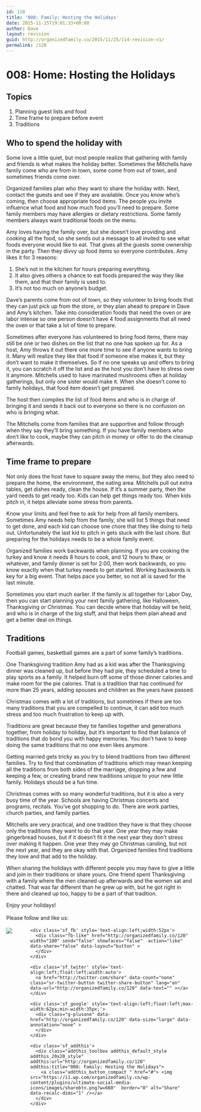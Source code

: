 ```yaml
---
id: 120
title: '008: Family: Hosting the Holidays'
date: 2015-11-25T19:01:33+00:00
author: Dave
layout: revision
guid: http://organizedfamily.co/2015/11/25/114-revision-v1/
permalink: /120
---
```

# 008: Home: Hosting the Holidays

## Topics

  1. Planning guest lists and food
  2. Time frame to prepare before event
  3. Traditions

## Who to spend the holiday with

Some love a little quiet, but most people realize that gathering with family and friends is what makes the holiday better. Sometimes the Mitchells have family come who are from in town, some come from out of town, and sometimes friends come over.

Organized families plan who they want to share the holiday with. Next, contact the guests and see if they are available. Once you know who&#8217;s coming, then choose appropriate food items. The people you invite influence what food and how much food you&#8217;ll need to prepare. Some family members may have allergies or dietary restrictions. Some family members always want traditional foods on the menu.

Amy loves having the family over, but she doesn&#8217;t love providing and cooking all the food, so she sends out a message to all invited to see what foods everyone would like to eat. That gives all the guests some ownership in the party. Then they divvy up food items so everyone contributes. Amy likes it for 3 reasons:

  1. She&#8217;s not in the kitchen for hours preparing everything. 
  2. It also gives others a chance to eat foods prepared the way they like them, and that their family is used to.
  3. It&#8217;s not too much on anyone&#8217;s budget.

Dave&#8217;s parents come from out of town, so they volunteer to bring foods that they can just pick up from the store, or they plan ahead to prepare in Dave and Amy&#8217;s kitchen. Take into consideration foods that need the oven or are labor intense so one person doesn&#8217;t have 4 food assignments that all need the oven or that take a lot of time to prepare.

Sometimes after everyone has volunteered to bring food items, there may still be one or two dishes on the list that no one has spoken up for. As a host, Amy throws it out there one more time to see if anyone wants to bring it. Many will realize they like that food if someone else makes it, but they don&#8217;t want to make it themselves. So if no one speaks up and offers to bring it, you can scratch it off the list and as the host you don&#8217;t have to stress over it anymore. Mitchells used to have marinated mushrooms often at holiday gatherings, but only one sister would make it. When she doesn&#8217;t come to family holidays, that food item doesn&#8217;t get prepared.

The host then compiles the list of food items and who is in charge of bringing it and sends it back out to everyone so there is no confusion on who is bringing what.

The Mitchells come from families that are supportive and follow through when they say they&#8217;ll bring something. If you have family members who don&#8217;t like to cook, maybe they can pitch in money or offer to do the cleanup afterwards.

## Time frame to prepare

Not only does the host have to square away the menu, but they also need to prepare the home, the environment, the eating area. Mitchells pull out extra tables, get dishes ready, clean the house. If it&#8217;s a summer party, then the yard needs to get ready too. Kids can help get things ready too. When kids pitch in, it helps alleviate some stress from parents.

Know your limits and feel free to ask for help from all family members. Sometimes Amy needs help from the family, she will list 5 things that need to get done, and each kid can choose one chore that they like doing to help out. Unfortunately the last kid to pitch in gets stuck with the last chore. But preparing for the holidays needs to be a whole family event.

Organized families work backwards when planning. If you are cooking the turkey and know it needs 8 hours to cook, and 12 hours to thaw, or whatever, and family dinner is set for 2:00, then work backwards, so you know exactly when that turkey needs to get started. Working backwards is key for a big event. That helps pace you better, so not all is saved for the last minute.

Sometimes you start much earlier. If the family is all together for Labor Day, then you can start planning your next family gathering, like Halloween, Thanksgiving or Christmas. You can decide where that holiday will be held, and who is in charge of the big stuff, and that helps them plan ahead and get a better deal on things.

## Traditions

Football games, basketball games are a part of some family&#8217;s traditions.

One Thanksgiving tradition Amy had as a kid was after the Thanksgiving dinner was cleaned up, but before they had pie, they scheduled a time to play sports as a family. It helped burn off some of those dinner calories and make room for the pie calories. That is a tradition that has continued for more than 25 years, adding spouses and children as the years have passed.

Christmas comes with a lot of traditions, but sometimes if there are too many traditions that you are compelled to continue, it can add too much stress and too much frustration to keep up with.

Traditions are great because they tie families together and generations together, from holiday to holiday, but it&#8217;s important to find that balance of traditions that do bond you with happy memories. You don&#8217;t have to keep doing the same traditions that no one even likes anymore.

Getting married gets tricky as you try to blend traditions from two different families. Try to find that combination of traditions which may mean keeping all the traditions from both sides of the marriage, dropping a few and keeping a few, or creating brand new traditions unique to your new little family. Holidays should be a fun time.

Christmas comes with so many wonderful traditions, but it is also a very busy time of the year. Schools are having Christmas concerts and programs, recitals. You&#8217;ve got shopping to do. There are work parties, church parties, and family parties.

Mitchells are very practical, and one tradition they have is that they choose only the traditions they want to do that year. One year they may make gingerbread houses, but if it doesn&#8217;t fit it the next year they don&#8217;t stress over making it happen. One year they may go Christmas caroling, but not the next year, and they are okay with that. Organized families find traditions they love and that add to the holiday.

When sharing the holidays with different people you may have to give a little and join in their traditions or share yours. One friend spent Thanksgiving with a family where the men cleaned up afterwards and the women sat and chatted. That was far different than he grew up with, but he got right in there and cleaned up too, happy to be a part of that tradition.

Enjoy your holidays!

<div class='sfsi_Sicons' style='width: 100%; display: inline-block; vertical-align: middle; text-align:left'>
  <div style='margin:0px 8px 0px 0px; line-height: 24px'>
    <span>Please follow and like us:</span>
  </div>
  
  <div class='sfsi_socialwpr'>
    <div class='sf_subscrbe' style='text-align:left;float:left;width:64px'>
      <a href="http://www.specificfeeds.com/widget/emailsubscribe/MTc5ODgx/OA==/" target="_blank"><img src="https://i2.wp.com/organizedfamily.co/wp-content/plugins/ultimate-social-media-icons/images/follow_subscribe.png?w=660" data-recalc-dims="1" /></a>
    </div>
    
    <div class='sf_fb' style='text-align:left;width:52px'>
      <div class="fb-like" href="http://organizedfamily.co/120" width="180" send="false" showfaces="false"  action="like" data-share="false" data-layout="button" >
      </div>
    </div>
    
    <div class='sf_twiter' style='text-align:left;float:left;width:auto'>
      <a href="http://twitter.com/share" data-count="none" class="sr-twitter-button twitter-share-button" lang="en" data-url="http://organizedfamily.co/120" data-text="" ></a>
    </div>
    
    <div class='sf_google' style='text-align:left;float:left;max-width:62px;min-width:35px;'>
      <div class="g-plusone" data-href="http://organizedfamily.co/120" data-size="large" data-annotation="none" >
      </div>
    </div>
    
    <div class='sf_addthis'>
      <div class="addthis_toolbox addthis_default_style addthis_20x20_style" addthis:url="http://organizedfamily.co/120" addthis:title="008: Family: Hosting the Holidays">
        <a class="addthis_button_compact " href="#"> <img src="https://i1.wp.com/organizedfamily.co/wp-content/plugins/ultimate-social-media-icons/images/sharebtn.png?w=660"  border="0" alt="Share" data-recalc-dims="1" /></a>
      </div>
    </div>
  </div>
</div>